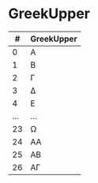 # GreekUpper

| #  | GreekUpper |
|----|------------|
| 0  | Α          |
| 1  | Β          |
| 2  | Γ          |
| 3  | Δ          |
| 4  | Ε          |
| …  | …          |
| 23 | Ω          |
| 24 | ΑΑ         |
| 25 | ΑΒ         |
| 26 | ΑΓ         |
